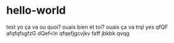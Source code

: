 # hello-world
test
yo ça va ou quoi?
ouais bien et toi?
ouais ça va
trql yes
qfQF
afqfqfsgfzG
dQef<ln
qfqefjgcvjkv
faff
jbkbk
qvqg
